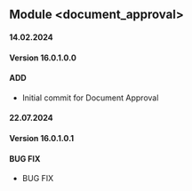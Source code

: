 ## Module <document_approval>

#### 14.02.2024
#### Version 16.0.1.0.0
#### ADD
- Initial commit for Document Approval

#### 22.07.2024
#### Version 16.0.1.0.1
#### BUG FIX
- BUG FIX